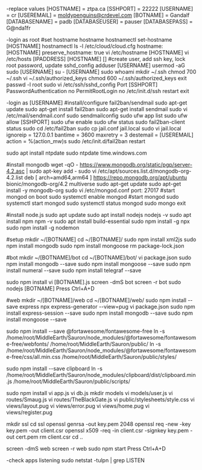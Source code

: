 -replace values
[HOSTNAME] = ztpa.ca
[SSHPORT] = 22222
[USERNAME] = cr
[USEREMAIL] = moldypenguins@crdevel.com
[BOTNAME] = Gandalf
[DATABASENAME] = padb
[DATABASEUSER] = pauser
[DATABASEPASS] = G@nda1fr


-login as root
  #set hostname
  hostname
  hostnamectl set-hostname [HOSTNAME]
  hostnamectl
  ls -l /etc/cloud/cloud.cfg
    hostname: [HOSTNAME]
    preserve_hostname: true
  vi /etc/hostname
    [HOSTNAME]
  vi /etc/hosts
    [IPADDRESS] [HOSTNAME] []
  #create user, add ssh key, lock root password, update sshd_config 
  adduser [USERNAME]
  usermod -aG sudo [USERNAME]
  su - [USERNAME]
  sudo whoami
  mkdir ~/.ssh
  chmod 700 ~/.ssh
  vi ~/.ssh/authorized_keys
  chmod 600 ~/.ssh/authorized_keys
  exit
  passwd -l root
  sudo vi /etc/ssh/sshd_config
      Port [SSHPORT]
      PasswordAuthentication no
      PermitRootLogin no
  /etc/init.d/ssh restart
  exit
  
  
-login as [USERNAME]
  #install/configure fail2ban/sendmail
  sudo apt-get update
  sudo apt-get install fail2ban
  sudo apt-get install sendmail
  sudo vi /etc/mail/sendmail.conf
  sudo sendmailconfig
  sudo ufw app list
  sudo ufw allow [SSHPORT]
  sudo ufw enable
  sudo ufw status
  sudo fail2ban-client status
  sudo cd /etc/fail2ban
  sudo cp jail.conf jail.local
  sudo vi jail.local
      ignoreip = 127.0.0.1
      bantime  = 3600
      maxretry = 3 
      destemail = [USEREMAIL]
      action = %(action_mw)s 
  sudo /etc/init.d/fail2ban restart
  
  
  
  sudo apt install ntpdate
  sudo ntpdate time.windows.com
  
  
  #install mongodb
  wget -qO - https://www.mongodb.org/static/pgp/server-4.2.asc | sudo apt-key add -
  sudo vi /etc/apt/sources.list.d/mongodb-org-4.2.list
      deb [ arch=amd64,arm64 ] https://repo.mongodb.org/apt/ubuntu bionic/mongodb-org/4.2 multiverse
  sudo apt-get update
  sudo apt-get install -y mongodb-org
  sudo vi /etc/mongod.conf
      port: 27017
  #start mongod on boot
  sudo systemctl enable mongod
  #start mongod
  sudo systemctl start mongod
  sudo systemctl status mongod
  sudo mongo
  exit
  
  
  #install node.js
  sudo apt update
  sudo apt install nodejs
  nodejs -v
  sudo apt install npm
  npm -v
  sudo apt install build-essential
  sudo npm install -g npx
  sudo npm install -g nodemon
  
  
  
  
  
  
  
  #setup
  mkdir ~/[BOTNAME]
  cd ~/[BOTNAME]/
  sudo npm install xml2js
  sudo npm install mongodb
  sudo npm install mongoose
  rm package-lock.json
  
  
  
  #bot
  mkdir ~/[BOTNAME]/bot
  cd ~/[BOTNAME]/bot/
  vi package.json
  sudo npm install mongodb --save
  sudo npm install mongoose --save
  sudo npm install numeral --save
  sudo npm install telegraf --save

  sudo npm install
  vi [BOTNAME].js
  screen -dmS bot
  screen -r bot
  sudo nodejs [BOTNAME]
  Press Ctrl+A+D
  
  
  
  
  #web
  mkdir ~/[BOTNAME]/web
  cd ~/[BOTNAME]/web/
  sudo npm install --save express
  npx express-generator --view=pug
  vi package.json
  sudo npm install express-session --save
  sudo npm install mongodb --save
  sudo npm install mongoose --save
  
  sudo npm install --save @fortawesome/fontawesome-free
    ln -s /home/root/MiddleEarth/Sauron/node_modules/@fortawesome/fontawesome-free/webfonts/ /home/root/MiddleEarth/Sauron/public/
    ln -s /home/root/MiddleEarth/Sauron/node_modules/@fortawesome/fontawesome-free/css/all.min.css /home/root/MiddleEarth/Sauron/public/styles/
    
  sudo npm install --save clipboard
    ln -s /home/root/MiddleEarth/Sauron/node_modules/clipboard/dist/clipboard.min.js /home/root/MiddleEarth/Sauron/public/scripts/
  
  
  sudo npm install
  vi app.js
  vi db.js
  mkdir models
  vi models/user.js
  vi routes/Smaug.js
  vi routes/TheBlackGate.js
  vi public/stylesheets/style.css
  vi views/layout.pug
  vi views/error.pug
  vi views/home.pug
  vi views/register.pug
  
  mkdir ssl
  cd ssl
  openssl genrsa -out key.pem 2048
  openssl req -new -key key.pem -out client.csr
  openssl x509 -req -in client.csr -signkey key.pem -out cert.pem
  rm client.csr
  cd ..
  
  screen -dmS web
  screen -r web
  sudo npm start
  Press Ctrl+A+D
  
  
  






-check apps listening
  sudo netstat -tulpn | grep LISTEN
  
  
  
  

  









